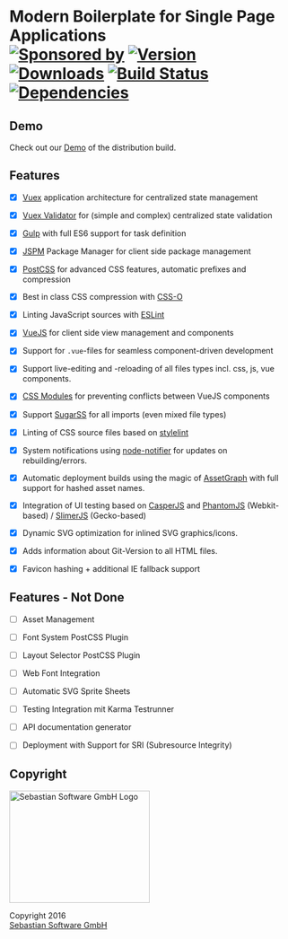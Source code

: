 # Modern Boilerplate for Single Page Applications<br/>[![Sponsored by][sponsor-img]][sponsor] [![Version][npm-version-img]][npm] [![Downloads][npm-downloads-img]][npm] [![Build Status][ci-img]][ci] [![Dependencies][deps-img]][deps]

[sponsor-img]: https://img.shields.io/badge/Sponsored%20by-Sebastian%20Software-692446.svg
[sponsor]: https://www.sebastian-software.de
[ci-img]: https://travis-ci.org/sebastian-software/modern-spa-boilerplate.svg?branch=master
[ci]: https://travis-ci.org/sebastian-software/modern-spa-boilerplate
[deps]: https://david-dm.org/sebastian-software/modern-spa-boilerplate
[deps-img]: https://david-dm.org/sebastian-software/modern-spa-boilerplate.svg
[npm]: https://www.npmjs.com/package/modern-spa-boilerplate
[npm-downloads-img]: https://img.shields.io/npm/dm/modern-spa-boilerplate.svg
[npm-version-img]: https://img.shields.io/npm/v/modern-spa-boilerplate.svg


## Demo

Check out our [Demo](https://sebastian-software.github.io/modern-spa-boilerplate/) of the distribution build.


## Features

- [x] [Vuex](http://vuex.vuejs.org/) application architecture for centralized state management
- [x] [Vuex Validator](https://github.com/sebastian-software/vuex-validator) for (simple and complex) centralized state validation
- [x] [Gulp](http://gulpjs.com/) with full ES6 support for task definition
- [x] [JSPM](http://jspm.io) Package Manager for client side package management
- [x] [PostCSS](http://postcss.org) for advanced CSS features, automatic prefixes and compression
- [x] Best in class CSS compression with [CSS-O](https://github.com/css/csso)
- [x] Linting JavaScript sources with [ESLint](http://eslint.org)
- [x] [VueJS](http://vuejs.org) for client side view management and components
- [x] Support for `.vue`-files for seamless component-driven development
- [x] Support live-editing and -reloading of all files types incl. css, js, vue components.
- [x] [CSS Modules](https://github.com/css-modules/css-modules) for preventing conflicts between VueJS components
- [x] Support [SugarSS](https://github.com/postcss/sugarss) for all imports (even mixed file types)
- [x] Linting of CSS source files based on [stylelint](https://github.com/stylelint/stylelint)
- [x] System notifications using [node-notifier](https://github.com/mikaelbr/node-notifier) for updates on rebuilding/errors.
- [x] Automatic deployment builds using the magic of [AssetGraph](https://github.com/assetgraph/assetgraph) with full support for hashed asset names.
- [x] Integration of UI testing based on [CasperJS](http://casperjs.org/) and [PhantomJS](http://phantomjs.org/) (Webkit-based) / [SlimerJS](https://slimerjs.org/) (Gecko-based)
- [x] Dynamic SVG optimization for inlined SVG graphics/icons.
- [x] Adds information about Git-Version to all HTML files.
- [x] Favicon hashing + additional IE fallback support


## Features - Not Done

- [ ] Asset Management
- [ ] Font System PostCSS Plugin
- [ ] Layout Selector PostCSS Plugin
- [ ] Web Font Integration
- [ ] Automatic SVG Sprite Sheets
- [ ] Testing Integration mit Karma Testrunner
- [ ] API documentation generator
- [ ] Deployment with Support for SRI (Subresource Integrity)



## Copyright

<img src="https://raw.githubusercontent.com/sebastian-software/s15e-javascript/master/assets/sebastiansoftware.png" alt="Sebastian Software GmbH Logo" width="250" height="200"/>

Copyright 2016<br/>[Sebastian Software GmbH](http://www.sebastian-software.de)
